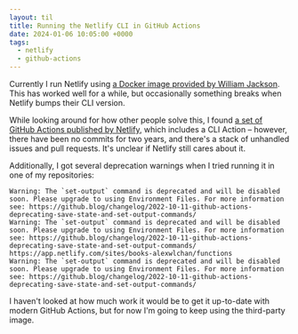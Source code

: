 ```yaml
---
layout: til
title: Running the Netlify CLI in GitHub Actions
date: 2024-01-06 10:05:00 +0000
tags:
  - netlify
  - github-actions
---
```

Currently I run Netlify using [a Docker image provided by William Jackson](https://github.com/williamjacksn/docker-netlify-cli).
This has worked well for a while, but occasionally something breaks when Netlify bumps their CLI version.

While looking around for how other people solve this, I found [a set of GitHub Actions published by Netlify](https://github.com/netlify/actions), which includes a CLI Action – however, there have been no commits for two years, and there's a stack of unhandled issues and pull requests.
It's unclear if Netlify still cares about it.

Additionally, I got several deprecation warnings when I tried running it in one of my repositories:

```
Warning: The `set-output` command is deprecated and will be disabled soon. Please upgrade to using Environment Files. For more information see: https://github.blog/changelog/2022-10-11-github-actions-deprecating-save-state-and-set-output-commands/
Warning: The `set-output` command is deprecated and will be disabled soon. Please upgrade to using Environment Files. For more information see: https://github.blog/changelog/2022-10-11-github-actions-deprecating-save-state-and-set-output-commands/
https://app.netlify.com/sites/books-alexwlchan/functions
Warning: The `set-output` command is deprecated and will be disabled soon. Please upgrade to using Environment Files. For more information see: https://github.blog/changelog/2022-10-11-github-actions-deprecating-save-state-and-set-output-commands/
```

I haven't looked at how much work it would be to get it up-to-date with modern GitHub Actions, but for now I'm going to keep using the third-party image.
